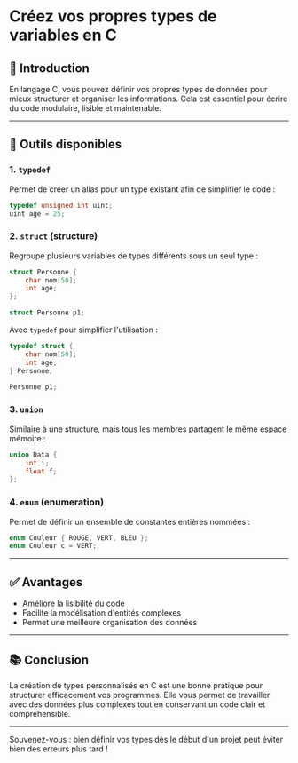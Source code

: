 # Créez vos propres types de variables en C

## 📄 Introduction

En langage C, vous pouvez définir vos propres types de données pour mieux structurer et organiser les informations. Cela est essentiel pour écrire du code modulaire, lisible et maintenable.

---

## 🔧 Outils disponibles

### 1. `typedef`

Permet de créer un alias pour un type existant afin de simplifier le code :

```c
typedef unsigned int uint;
uint age = 25;
```

### 2. `struct` (structure)

Regroupe plusieurs variables de types différents sous un seul type :

```c
struct Personne {
    char nom[50];
    int age;
};

struct Personne p1;
```

Avec `typedef` pour simplifier l'utilisation :

```c
typedef struct {
    char nom[50];
    int age;
} Personne;

Personne p1;
```

### 3. `union`

Similaire à une structure, mais tous les membres partagent le même espace mémoire :

```c
union Data {
    int i;
    float f;
};
```

### 4. `enum` (enumeration)

Permet de définir un ensemble de constantes entières nommées :

```c
enum Couleur { ROUGE, VERT, BLEU };
enum Couleur c = VERT;
```

---

## ✅ Avantages

* Améliore la lisibilité du code
* Facilite la modélisation d'entités complexes
* Permet une meilleure organisation des données

---

## 📚 Conclusion

La création de types personnalisés en C est une bonne pratique pour structurer efficacement vos programmes. Elle vous permet de travailler avec des données plus complexes tout en conservant un code clair et compréhensible.

---

Souvenez-vous : bien définir vos types dès le début d'un projet peut éviter bien des erreurs plus tard !
